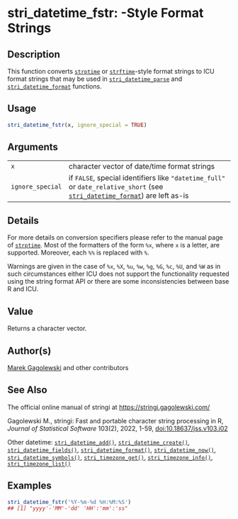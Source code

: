 # stri_datetime_fstr: -Style Format Strings

## Description

This function converts [`strptime`](https://stat.ethz.ch/R-manual/R-devel/library/base/help/strptime.html) or [`strftime`](https://stat.ethz.ch/R-manual/R-devel/library/base/help/strftime.html)-style format strings to <span class="pkg">ICU</span> format strings that may be used in [`stri_datetime_parse`](stri_datetime_format.md) and [`stri_datetime_format`](stri_datetime_format.md) functions.

## Usage

``` r
stri_datetime_fstr(x, ignore_special = TRUE)
```

## Arguments

|                  |                                                                                                                                                        |
|------------------|--------------------------------------------------------------------------------------------------------------------------------------------------------|
| `x`              | character vector of date/time format strings                                                                                                           |
| `ignore_special` | if `FALSE`, special identifiers like `"datetime_full"` or `date_relative_short` (see [`stri_datetime_format`](stri_datetime_format.md)) are left as-is |

## Details

For more details on conversion specifiers please refer to the manual page of [`strptime`](https://stat.ethz.ch/R-manual/R-devel/library/base/help/strptime.html). Most of the formatters of the form `%x`, where `x` is a letter, are supported. Moreover, each `%%` is replaced with `%`.

Warnings are given in the case of `%x`, `%X`, `%u`, `%w`, `%g`, `%G`, `%c`, `%U`, and `%W` as in such circumstances either <span class="pkg">ICU</span> does not support the functionality requested using the string format API or there are some inconsistencies between base R and <span class="pkg">ICU</span>.

## Value

Returns a character vector.

## Author(s)

[Marek Gagolewski](https://www.gagolewski.com/) and other contributors

## See Also

The official online manual of <span class="pkg">stringi</span> at <https://stringi.gagolewski.com/>

Gagolewski M., <span class="pkg">stringi</span>: Fast and portable character string processing in R, *Journal of Statistical Software* 103(2), 2022, 1-59, [doi:10.18637/jss.v103.i02](https://doi.org/10.18637/jss.v103.i02)

Other datetime: [`stri_datetime_add()`](stri_datetime_add.md), [`stri_datetime_create()`](stri_datetime_create.md), [`stri_datetime_fields()`](stri_datetime_fields.md), [`stri_datetime_format()`](stri_datetime_format.md), [`stri_datetime_now()`](stri_datetime_now.md), [`stri_datetime_symbols()`](stri_datetime_symbols.md), [`stri_timezone_get()`](stri_timezone_set.md), [`stri_timezone_info()`](stri_timezone_info.md), [`stri_timezone_list()`](stri_timezone_list.md)

## Examples




```r
stri_datetime_fstr('%Y-%m-%d %H:%M:%S')
## [1] "yyyy'-'MM'-'dd' 'HH':'mm':'ss"
```
